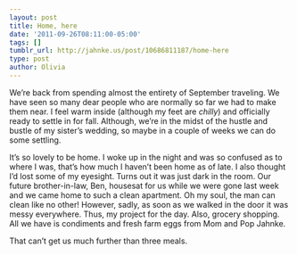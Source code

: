 ```yaml
---
layout: post
title: Home, here
date: '2011-09-26T08:11:00-05:00'
tags: []
tumblr_url: http://jahnke.us/post/10686811187/home-here
type: post
author: Olivia
---
```


We’re back from spending almost the entirety of September traveling. We have seen so many dear people who are normally so far we had to make them near. I feel warm inside (although my feet are *chilly*) and officially ready to settle in for fall. Although, we’re in the midst of the hustle and bustle of my sister’s wedding, so maybe in a couple of weeks we can do some settling. 

It’s so lovely to be home. I woke up in the night and was so confused as to where I was, that’s how much I haven’t been home as of late. I also thought I’d lost some of my eyesight. Turns out it was just dark in the room. Our future brother-in-law, Ben, housesat for us while we were gone last week and we came home to such a clean apartment. Oh my soul, the man can clean like no other! However, sadly, as soon as we walked in the door it was messy everywhere. Thus, my project for the day. Also, grocery shopping. All we have is condiments and fresh farm eggs from Mom and Pop Jahnke. 

That can’t get us much further than three meals. 
